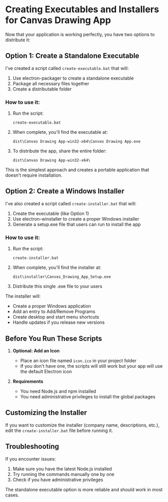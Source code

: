 # Creating Executables and Installers for Canvas Drawing App

Now that your application is working perfectly, you have two options to distribute it:

## Option 1: Create a Standalone Executable

I've created a script called `create-executable.bat` that will:
1. Use electron-packager to create a standalone executable
2. Package all necessary files together
3. Create a distributable folder

### How to use it:

1. Run the script:
   ```
   create-executable.bat
   ```

2. When complete, you'll find the executable at:
   ```
   dist\Canvas Drawing App-win32-x64\Canvas Drawing App.exe
   ```

3. To distribute the app, share the entire folder:
   ```
   dist\Canvas Drawing App-win32-x64\
   ```

This is the simplest approach and creates a portable application that doesn't require installation.

## Option 2: Create a Windows Installer

I've also created a script called `create-installer.bat` that will:
1. Create the executable (like Option 1)
2. Use electron-winstaller to create a proper Windows installer
3. Generate a setup.exe file that users can run to install the app

### How to use it:

1. Run the script:
   ```
   create-installer.bat
   ```

2. When complete, you'll find the installer at:
   ```
   dist\installer\Canvas_Drawing_App_Setup.exe
   ```

3. Distribute this single .exe file to your users

The installer will:
- Create a proper Windows application
- Add an entry to Add/Remove Programs
- Create desktop and start menu shortcuts
- Handle updates if you release new versions

## Before You Run These Scripts

1. **Optional: Add an Icon**
   - Place an icon file named `icon.ico` in your project folder
   - If you don't have one, the scripts will still work but your app will use the default Electron icon

2. **Requirements**
   - You need Node.js and npm installed
   - You need administrative privileges to install the global packages

## Customizing the Installer

If you want to customize the installer (company name, descriptions, etc.), edit the `create-installer.bat` file before running it.

## Troubleshooting

If you encounter issues:

1. Make sure you have the latest Node.js installed
2. Try running the commands manually one by one
3. Check if you have administrative privileges

The standalone executable option is more reliable and should work in most cases.
